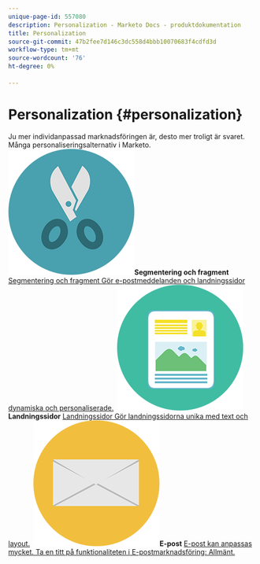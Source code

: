 ```yaml
---
unique-page-id: 557080
description: Personalization - Marketo Docs - produktdokumentation
title: Personalization
source-git-commit: 47b2fee7d146c3dc558d4bbb10070683f4cdfd3d
workflow-type: tm+mt
source-wordcount: '76'
ht-degree: 0%

---
```



# Personalization {#personalization}

Ju mer individanpassad marknadsföringen är, desto mer troligt är svaret. Många personaliseringsalternativ i Marketo.
**&#x200B; ![Segmentering och fragment](assets/graphic-design-tools-18.png)Segmentering och fragment** [Segmentering och fragment Gör e-postmeddelanden och landningssidor dynamiska och personaliserade.](https://docs.marketo.com/display/DOCS/Segmentation+and+Snippets)     **&#x200B; ![Landningssidor](assets/office-artboard-80.png)Landningssidor** [Landningssidor Gör landningssidorna unika med text och layout.](https://docs.marketo.com/display/DOCS/Personalizing+Landing+Pages)     **&#x200B; ![E-post](assets/office-27-1.png)E-post** [E-post kan anpassas mycket. Ta en titt på funktionaliteten i E-postmarknadsföring: Allmänt.](https://docs.marketo.com/display/DOCS/General)